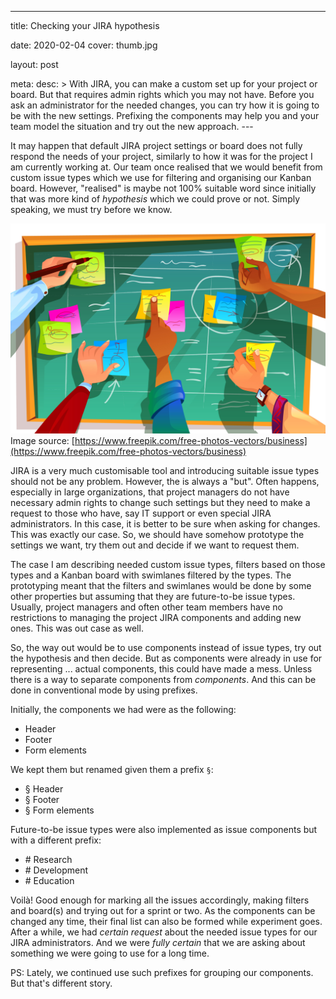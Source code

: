 ---

title: Checking your JIRA hypothesis

date: 2020-02-04
cover: thumb.jpg

layout: post

meta:
desc: >
With JIRA, you can make a custom set up for your project or board. But that requires admin
rights which you may not have. Before you ask an administrator for the needed changes, you
can try how it is going to be with the new settings. Prefixing the components may help you
and your team model the situation and try out the new approach.
---<div data-excerpt>

It may happen that default JIRA project settings or board does not fully respond the needs of your project, similarly to how it was for the project I am currently working at. Our team once realised that we would benefit from custom issue types which we use for filtering and organising our Kanban board. However, "realised" is maybe not 100% suitable word since initially that was more kind of _hypothesis_ which we could prove or not. Simply speaking, we must try before we know.

</div>

<div class="small" markdown="1">

![](thumb.jpg)<br/>
Image source:
[https://www.freepik.com/free-photos-vectors/business](https://www.freepik.com/free-photos-vectors/business)

</div>

JIRA is a very much customisable tool and introducing suitable issue types should not be any problem. However, the is always a "but". Often happens, especially in large organizations, that project managers do not have necessary admin rights to change such settings but they need to make a request to those who have, say IT support or even special JIRA administrators. In this case, it is better to be sure when asking for changes. This was exactly our case. So, we should have somehow prototype the settings we want, try them out and decide if we want to request them.

The case I am describing needed custom issue types, filters based on those types and a Kanban board with swimlanes filtered by the types. The prototyping meant that the filters and swimlanes would be done by some other properties but assuming that they are future-to-be issue types. Usually, project managers and often other team members have no restrictions to managing the project JIRA components and adding new ones. This was out case as well.

So, the way out would be to use components instead of issue types, try out the hypothesis and then decide. But as components were already in use for representing ... actual components, this could have made a mess. Unless there is a way to separate components from _components_. And this can be done in conventional mode by using prefixes.

Initially, the components we had were as the following:

- Header
- Footer
- Form elements

We kept them but renamed given them a prefix `§`:

- § Header
- § Footer
- § Form elements

Future-to-be issue types were also implemented as issue components but with a different prefix:

- \# Research
- \# Development
- \# Education

Voilà! Good enough for marking all the issues accordingly, making filters and board(s) and trying out for a sprint or two. As the components can be changed any time, their final list can also be formed while experiment goes. After a while, we had _certain request_ about the needed issue types for our JIRA administrators. And we were _fully certain_ that we are asking about something we were going to use for a long time.

PS: Lately, we continued use such prefixes for grouping our components. But that's different story.
